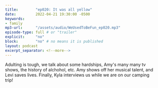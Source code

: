 ```yaml
---
title:        "ep020: It was all yellow"
date:         2022-04-21 19:30:00 -0500
keywords:
- family
mp3-url:      "/assets/audio/WeUsedToBeFun_ep020.mp3"
episode-type: full # or "trailer"
explicit:     "no"
block:        "no" # no means it is published
layout: podcast
excerpt_separator: <!--more-->
---
```

Adulting is tough, we talk about some hardships, Amy's many many tv shows, the history of alchohol, etc. Amy shows off her musical talent, and Levi saves lives. Finally, Kyla interviews us while we are on our camping trip!
<!--more-->